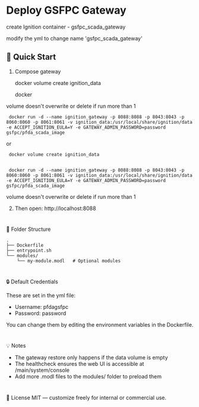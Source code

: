 # Deploy GSFPC Gateway

create Ignition container - gsfpc_scada_gateway

modify the yml to change name 'gsfpc_scada_gateway'



## 🔧 Quick Start ##

1. Compose gateway



	 docker volume create ignition_data 

 
	 docker 


volume doesn't overwrite or delete if run more than 1

 
	 docker run -d --name ignition_gateway -p 8088:8088 -p 8043:8043 -p 8060:8060 -p 8061:8061 -v ignition_data:/usr/local/share/ignition/data -e ACCEPT_IGNITION_EULA=Y -e GATEWAY_ADMIN_PASSWORD=password gsfpc/pfda_scada_image


	 

   
or 

	 docker volume create ignition_data 

 
	 docker run -d --name ignition_gateway -p 8088:8088 -p 8043:8043 -p 8060:8060 -p 8061:8061 -v ignition_data:/usr/local/share/ignition/data -e ACCEPT_IGNITION_EULA=Y -e GATEWAY_ADMIN_PASSWORD=password gsfpc/pfda_scada_image


volume doesn't overwrite or delete if run more than 1

2. Then open: http://localhost:8088

# 
📁 Folder Structure  

    .
    ├── Dockerfile
    ├── entrypoint.sh
    └── modules/
        └── my-module.modl   # Optional modules  
    
# 
🔒 Default Credentials

These are set in the yml file:
-	Username: pfdagsfpc
-	Password: password
  
You can change them by editing the environment variables in the Dockerfile.

# 
💡 Notes

-	The gateway restore only happens if the data volume is empty
-	The healthcheck ensures the web UI is accessible at /main/system/console
-	Add more .modl files to the modules/ folder to preload them

# 
📄 License
MIT — customize freely for internal or commercial use.


